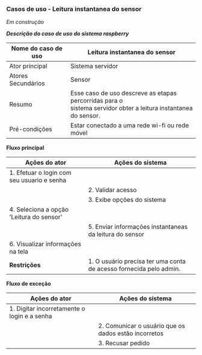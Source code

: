 ###  Casos de uso - Leitura instantanea do sensor 

*Em construção*

***Descrição do caso de uso do sistema raspberry***

| Nome do caso de uso | Leitura instantanea do sensor                                |
| ------------------- | ------------------------------------------------------------ |
| Ator principal      | Sistema servidor                                             |
| Atores Secundários  | Sensor                                                       |
| Resumo              | Esse caso de uso descreve as etapas percorridas para o <br/>sistema servidor obter a leitura instantanea do sensor. |
| Pré-condições       | Estar conectado a uma rede wi-fi ou rede móvel               |

**Fluxo principal**

| Ações do ator                              | Ações do sistema                                             |
| ------------------------------------------ | ------------------------------------------------------------ |
| 1. Efetuar o login com seu usuario e senha |                                                              |
|                                            | 2. Validar acesso                                            |
|                                            | 3. Exibe opções do sistema                                   |
| 4. Seleciona a opção 'Leitura do sensor'   |                                                              |
|                                            | 5. Enviar informações instantaneas da leitura do sensor      |
| 6. Visualizar informações na tela          |                                                              |
| **Restrições**                             | 1. O usuário precisa ter uma conta de acesso fornecida pelo admin. |

**Fluxo de exceção**

| Ações do ator                               | Ações do sistema                                     |
| ------------------------------------------- | ---------------------------------------------------- |
| 1. Digitar incorretamente o login e a senha |                                                      |
|                                             | 2. Comunicar o usuário que os dados estão incorretos |
|                                             | 3. Recusar pedido                                    |

